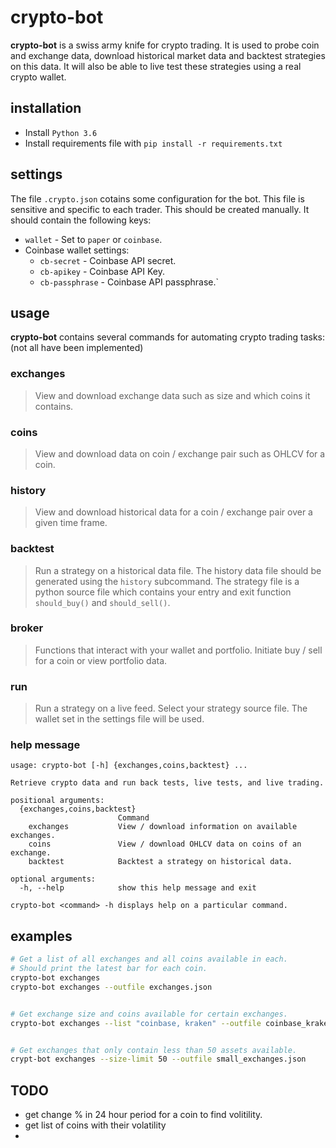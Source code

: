 # crypto-bot #
**crypto-bot** is a swiss army knife for crypto trading. It is
used to probe coin and exchange data, download historical 
market data and backtest strategies on this data. It will
also be able to live test these strategies using a real crypto
wallet.

## installation ##
* Install `Python 3.6`
* Install requirements file with 
  `pip install -r requirements.txt`


## settings ##
The file `.crypto.json` cotains some configuration for the bot.
This file is sensitive and specific to each trader. This should
be created manually. It should contain the following keys:

* `wallet` - Set to `paper` or `coinbase`.
* Coinbase wallet settings:
  * `cb-secret` - Coinbase API secret.
  * `cb-apikey` - Coinbase API Key.
  * `cb-passphrase` - Coinbase API passphrase.`


## usage ##
**crypto-bot** contains several commands for automating 
crypto trading tasks: (not all have been implemented)

### exchanges ###
> View and download exchange data such as size and which 
  coins it contains.

### coins ###
> View and download data on coin / exchange pair such as
  OHLCV for a coin. 

### history ###
> View and download historical data for a coin / exchange
  pair over a given time frame.

### backtest ###
> Run a strategy on a historical data file. The history data
  file should be generated using the `history` subcommand. The
  strategy file is a python source file which contains your
  entry and exit function `should_buy()` and `should_sell()`.

### broker ###
> Functions that interact with your wallet and portfolio.
  Initiate buy / sell for a coin or view portfolio data.

### run ###
> Run a strategy on a live feed. Select your strategy source
  file. The wallet set in the settings file will be used.

### help message ###
```
usage: crypto-bot [-h] {exchanges,coins,backtest} ...

Retrieve crypto data and run back tests, live tests, and live trading.     

positional arguments:
  {exchanges,coins,backtest}
                        Command
    exchanges           View / download information on available exchanges.
    coins               View / download OHLCV data on coins of an exchange.
    backtest            Backtest a strategy on historical data.

optional arguments:
  -h, --help            show this help message and exit

crypto-bot <command> -h displays help on a particular command.
```

## examples ##
```bash
# Get a list of all exchanges and all coins available in each.
# Should print the latest bar for each coin.
crypto-bot exchanges
crypto-bot exchanges --outfile exchanges.json


# Get exchange size and coins available for certain exchanges. 
crypto-bot exchanges --list "coinbase, kraken" --outfile coinbase_kraken.json


# Get exchanges that only contain less than 50 assets available.
crypt-bot exchanges --size-limit 50 --outfile small_exchanges.json
```

## TODO ##
* get change % in 24 hour period for a coin to find volitility.
* get list of coins with their volatility
* 